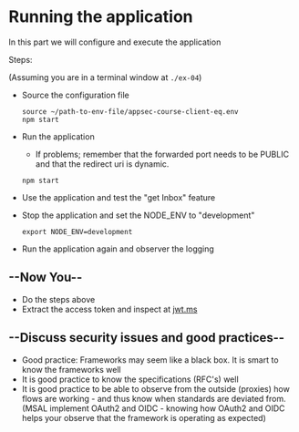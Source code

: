 # Running the application

In this part we will configure and execute the application

Steps:

(Assuming you are in a terminal window at `./ex-04`)
  
* Source the configuration file

    ```shell
    source ~/path-to-env-file/appsec-course-client-eq.env
    npm start
    ```

* Run the application 
    * If problems; remember that the forwarded port needs to be PUBLIC and that the redirect uri is dynamic.

    ```shell
    npm start
    ```

* Use the application and test the "get Inbox" feature
* Stop the application and set the NODE_ENV to "development"

    ```shell
    export NODE_ENV=development
    ```

* Run the application again and observer the logging

## --Now You--

* Do the steps above
* Extract the access token and inspect at [jwt.ms](https://jwt.ms)
  
## --Discuss security issues and good practices--

* Good practice: Frameworks may seem like a black box. It is smart to know the frameworks well
* It is good practice to know the specifications (RFC's) well
* It is good practice to be able to observe from the outside (proxies) how flows are working - and thus know when standards are deviated from. (MSAL implement OAuth2 and OIDC - knowing how OAuth2 and OIDC helps your observe that the framework is operating as expected)

